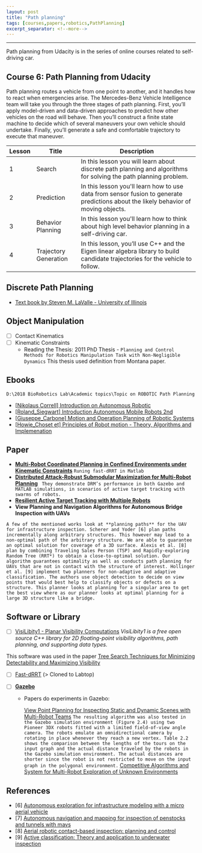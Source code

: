```yaml
---
layout: post
title: "Path planning"
tags: [courses,papers,robotics,PathPlanning]
excerpt_separator: <!--more-->
---
```


---
Path planning from Udacity is in the series of online courses related to self-driving car.
<!--more-->

## Course 6: Path Planning from Udacity

Path planning routes a vehicle from one point to another, and it handles how to react when emergencies
arise. The Mercedes-Benz Vehicle Intelligence team will take you through the three stages of path
planning. First, you’ll apply model-driven and data-driven approaches to predict how other vehicles on the
road will behave. Then you’ll construct a finite state machine to decide which of several maneuvers your
own vehicle should undertake. Finally, you’ll generate a safe and comfortable trajectory to execute that
maneuver.

Lesson | Title | Description
--- | --- | ---
1 | Search | In this lesson you will learn about discrete path planning and algorithms for solving the path planning problem.
2 | Prediction | In this lesson you'll learn how to use data from sensor fusion to generate predictions about the likely behavior of moving objects.
3 | Behavior Planning | In this lesson you'll learn how to think about high level behavior planning in a self-driving car.
4 | Trajectory Generation | In this lesson, you’ll use C++ and the Eigen linear algebra library to build candidate trajectories for the vehicle to follow.

## Discrete Path Planning
- [Text book by Steven M. LaValle - University of Illinois](http://planning.cs.uiuc.edu/ch2.pdf)

## Object Manipulation
- [ ] Contact Kinematics
- [ ] Kinematic Constraints
  - Reading the Thesis: 2011 PhD Thesis - `Planning and Control Methods for Robotics Manipulation Task with Non-Negligible Dynamics` This thesis used definition from Montana paper.

## Ebooks
`D:\2018 BioRobotics Lab\Academic topics\Topic on ROBOTIC Path Planning`
- [[Nikolaus Correll] Introduction on Autonomous Robotic]()
- [[Roland_Siegwart] Introduction Autonomous Mobile Robots 2nd]()
- [[Giuseppe_Carbone] Motion and Operation Planning of Robotic Systems ]()
- [[Howie_Choset et] Principles of Robot motion - Theory, Algorithms and Implemenation]()

## Paper
- [**Multi-Robot Coordinated Planning in Confined Environments under Kinematic Constraints**](https://www.raas.ece.vt.edu/wordpress/wp-content/papercite-data/pdf/1910.03101.pdf) 
`Runing fast-dRRT in Matlab`
- [**Distributed Attack-Robust Submodular Maximization for Multi-Robot Planning**](https://arxiv.org/pdf/1910.01208.pdf)
` They demonstrate DRM’s performance in both Gazebo and MATLAB simulations, in scenarios of active target tracking with swarms of robots.`
- [**Resilient Active Target Tracking with Multiple Robots**](https://arxiv.org/pdf/1809.04032.pdf)
- **View Planning and Navigation Algorithms for Autonomous Bridge Inspection with UAVs**

`A few of the mentioned works look at **planning paths** for the UAV for infrastructure inspection. Scherer and Yoder [6] plan paths incrementally along arbitrary structures. This however may lead to a non-optimal path of the arbitrary structure. We are able to guarantee an optimal solution for coverage of a 3D surface. Alexis et al. [8] plan by combining Traveling Sales Person (TSP) and Rapidly-exploring Random Tree (RRT*) to obtain a close-to-optimal solution. Our algorithm guarantees optimality as well as conducts path planning for UAVs that are not in contact with the structure of interest. Hollinger et al. [9] implement two planners for non-adaptive and adaptive classification. The authors use object detection to decide on view points that would best help to classify objects or defects on a structure. This planner looks at planning for a singular area to get the best view where as our planner looks at optimal planning for a large 3D structure like a bridge.`

## Software or Library
- [ ] [VisiLibity1 - Planar Visibility Computations](https://karlobermeyer.github.io/VisiLibity1/) 
*VisiLibity1 is a free open source C++ library for 2D floating-point visibility algorithms, path planning, and supporting data types.*

This software was used in the paper [Tree Search Techniques for Minimizing Detectability and Maximizing Visibility](https://www.raas.ece.vt.edu/wordpress/wp-content/papercite-data/pdf/zhang2019tree.pdf)
- [ ] [Fast-dRRT](https://github.com/CMangette/Fast-dRRT) (> Cloned to Labtop)
  
- [ ] [**Gazebo** ]()
  - Papers do experiments in Gazebo: 
  
    [View Point Planning for Inspecting Static and Dynamic Scenes with Multi-Robot Teams](https://vtechworks.lib.vt.edu/bitstream/handle/10919/78807/Budhiraja_AK_T_2017.pdf?sequence=1&isAllowed=y) `The resulting algorithm was also tested in the Gazebo simulation environment (Figure 2.4) using two Pioneer 3DX robots fitted with a limited field-of-view angle camera. The robots emulate an omnidirectional camera by rotating in place whenever they reach a new vertex. Table 2.2 shows the comparison between the lengths of the tours on the input graph and the actual distance traveled by the robots in the Gazebo simulation environment. The actual distances are shorter since the robot is not restricted to move on the input graph in the polygonal environment.`
    [Competitive Algorithms and System for Multi-Robot Exploration of Unknown Environments](https://vtechworks.lib.vt.edu/bitstream/handle/10919/78847/Premkumar_A_T_2017.pdf?sequence=1&isAllowed=y)
    
 ## References
- [6] [Autonomous exploration for infrastructure modeling with a micro aerial vehicle]() 
- [7] [Autonomous navigation and mapping for inspection of penstocks and tunnels with mavs]()
- [8] [Aerial robotic contact-based inspection: planning and control]()
- [9] [Active classification: Theory and application to underwater inspection]()
